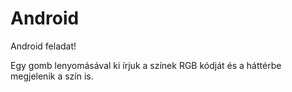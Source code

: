 # Android
Android feladat!

Egy gomb lenyomásával ki írjuk a színek RGB kódját és a háttérbe megjelenik a szín is.
